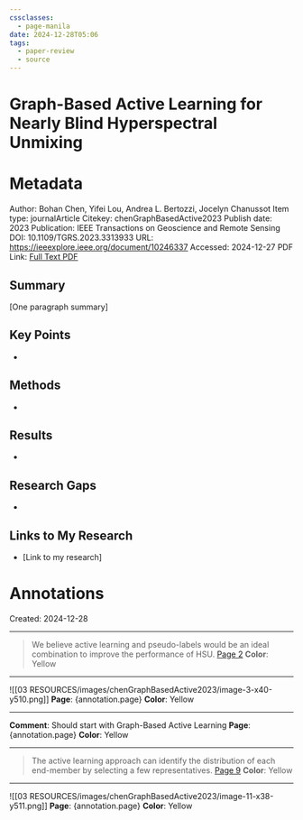 ```yaml
---
cssclasses:
  - page-manila
date: 2024-12-28T05:06
tags:
  - paper-review
  - source
---
```


# Graph-Based Active Learning for Nearly Blind Hyperspectral Unmixing

# Metadata
Author: Bohan Chen, Yifei Lou, Andrea L. Bertozzi, Jocelyn Chanussot
Item type: journalArticle
Citekey: chenGraphBasedActive2023
Publish date: 2023
Publication: IEEE Transactions on Geoscience and Remote Sensing
DOI: 10.1109/TGRS.2023.3313933
URL: https://ieeexplore.ieee.org/document/10246337
Accessed: 2024-12-27
PDF Link: [Full Text PDF](zotero://select/library/items/YKGHEFRE)


## Summary
[One paragraph summary]

## Key Points
- 

## Methods
- 

## Results
- 

## Research Gaps
- 

## Links to My Research
- [Link to my research]

# Annotations
Created: 2024-12-28


---

> We believe active learning and pseudo-labels would be an ideal combination to improve the performance of HSU.
[Page 2](zotero://open-pdf/library/items/YKGHEFRE?page=2&annotation=RJZT6L5I)
**Color**: Yellow









---



![[03 RESOURCES/images/chenGraphBasedActive2023/image-3-x40-y510.png]]
**Page**: {annotation.page}
**Color**: Yellow







---





**Comment**: Should start with Graph-Based Active Learning
**Page**: {annotation.page}
**Color**: Yellow





---

> The active learning approach can identify the distribution of each end-member by selecting a few representatives.
[Page 9](zotero://open-pdf/library/items/YKGHEFRE?page=9&annotation=QZAM8RZS)
**Color**: Yellow









---



![[03 RESOURCES/images/chenGraphBasedActive2023/image-11-x38-y511.png]]
**Page**: {annotation.page}
**Color**: Yellow






